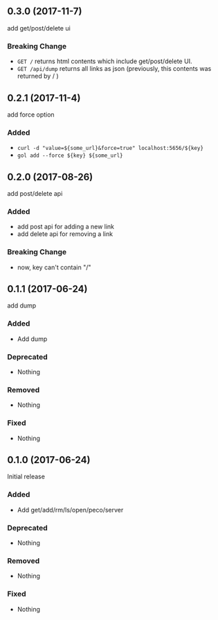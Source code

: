 ## 0.3.0 (2017-11-7)

add get/post/delete ui

### Breaking Change

- `GET /` returns html contents which include get/post/delete UI.
- `GET /api/dump` returns all links as json (previously, this contents was returned by / )

## 0.2.1 (2017-11-4)

add force option

### Added

- `curl -d "value=${some_url}&force=true" localhost:5656/${key}`
- `gol add --force ${key} ${some_url}`

## 0.2.0 (2017-08-26)

add post/delete api

### Added

- add post api for adding a new link
- add delete api for removing a link

### Breaking Change

- now, key can't contain "/"

## 0.1.1 (2017-06-24)

add dump

### Added

- Add dump

### Deprecated

- Nothing

### Removed

- Nothing

### Fixed

- Nothing

## 0.1.0 (2017-06-24)

Initial release

### Added

- Add get/add/rm/ls/open/peco/server

### Deprecated

- Nothing

### Removed

- Nothing

### Fixed

- Nothing
